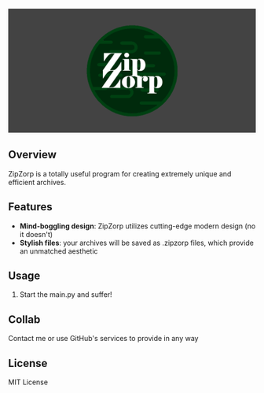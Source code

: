 ![banner where?](https://github.com/czett/zipzorp/blob/main/assets/banner.png)

## Overview

ZipZorp is a totally useful program for creating extremely unique and efficient archives.

## Features

- **Mind-boggling design**: ZipZorp utilizes cutting-edge modern design (no it doesn't)
- **Stylish files**: your archives will be saved as .zipzorp files, which provide an unmatched aesthetic 

## Usage

1. Start the main.py and suffer!

## Collab

Contact me or use GitHub's services to provide in any way

## License

MIT License
